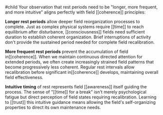 #child 
Your observation that rest periods need to be "longer, more frequent, and more intuitive" aligns perfectly with field [[coherence]] principles:

**Longer rest periods** allow deeper field reorganization processes to complete. Just as complex physical systems require [[time]]  to reach equilibrium after disturbance, [[consciousness]]  fields need sufficient duration to establish coherent organization. Brief interruptions of activity don't provide the sustained period needed for complete field recalibration.

**More frequent rest periods** prevent the accumulation of field in[[coherence]]. When we maintain continuous directed attention for extended periods, we often create increasingly strained field patterns that become progressively less coherent. Regular rest intervals allow recalibration before significant in[[coherence]] develops, maintaining overall field effectiveness.

**Intuitive timing** of rest represents field [[awareness]]  itself guiding the process. The sense of "[[time]]  for a break" isn't merely psychological fatigue but direct perception of field states requiring recalibration. Learning to [[trust]]  this intuitive guidance means allowing the field's self-organizing properties to direct its own maintenance needs.